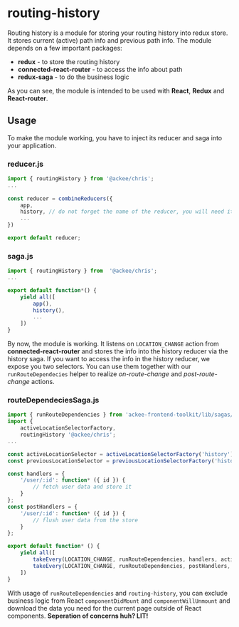 # routing-history

Routing history is a module for storing your routing history into redux store. It stores current (active) path info and previous path info. The module depends on a few important packages:

-   **redux** - to store the routing history
-   **connected-react-router** - to access the info about path
-   **redux-saga** - to do the business logic 

As you can see, the module is intended to be used with **React**, **Redux** and **React-router**.

## Usage

To make the module working, you have to inject its reducer and saga into your application.

### reducer.js

```javascript
import { routingHistory } from '@ackee/chris';
...
    
const reducer = combineReducers({
    app,
    history, // do not forget the name of the reducer, you will need it
    ...
})

export default reducer;
```

### saga.js

```javascript
import { routingHistory } from  '@ackee/chris';
...

export default function*() {
    yield all([
        app(),
        history(),
        ...
    ])
}
```

By now, the module is working. It listens on `LOCATION_CHANGE` action from **connected-react-router** and stores the info into the history reducer via the history saga. 
If you want to access the info in the history reducer, we expose you two selectors. You can use them together with our `runRouteDependecies` helper to realize _on-route-change_ and _post-route-change_ actions.

### routeDependeciesSaga.js

```javascript
import { runRouteDependencies } from 'ackee-frontend-toolkit/lib/sagas/routing';
import {
    activeLocationSelectorFactory,
    routingHistory '@ackee/chris';
...

const activeLocationSelector = activeLocationSelectorFactory('history'); // remember i've told you to keep in mind the name of the reducer?
const previousLocationSelector = previousLocationSelectorFactory('history');

const handlers = {
    '/user/:id': function* ({ id }) {
        // fetch user data and store it
    }
};
const postHandlers = {
    '/user/:id': function* ({ id }) {
        // flush user data from the store
    }
};

export default function* () {
    yield all([
        takeEvery(LOCATION_CHANGE, runRouteDependencies, handlers, activeLocationSelector),
        takeEvery(LOCATION_CHANGE, runRouteDependencies, postHandlers, previousLocationSelector),
    ])
}
```

With usage of `runRouteDependencies` and `routing-history`, you can exclude business logic from React `componentDidMount` and `componentWillUnmount` and download the data you need for the current page outside of React components. **Seperation of concerns huh? LIT!**
